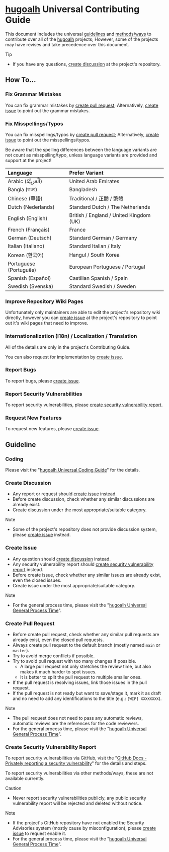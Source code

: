 [hugoalh]: https://github.com/hugoalh

# [hugoalh][hugoalh] Universal Contributing Guide

This document includes the universal [guidelines](#guideline) and [methods/ways](#how-to) to contribute over all of the [hugoalh][hugoalh] projects; However, some of the projects may have revises and take precedence over this document.

> [!TIP]
> - If you have any questions, [create discussion](#create-discussion) at the project's repository.

## How To...

### Fix Grammar Mistakes

You can fix grammar mistakes by [create pull request](#create-pull-request); Alternatively, [create issue](#create-issue) to point out the grammar mistakes.

### Fix Misspellings/Typos

You can fix misspellings/typos by [create pull request](#create-pull-request); Alternatively, [create issue](#create-issue) to point out the misspellings/typos.

Be aware that the spelling differences between the language variants are not count as misspelling/typo, unless language variants are provided and support at the project!

| **Language** | **Prefer Variant** |
|:--|:--|
| Arabic (اَلْعَرَبِيَّةُ) | United Arab Emirates |
| Bangla (বাংলা) | Bangladesh |
| Chinese (華語) | Traditional / 正體 / 繁體 |
| Dutch (Nederlands) | Standard Dutch / The Netherlands |
| English (English) | British / England / United Kingdom (UK) |
| French (Français) | France |
| German (Deutsch) | Standard German / Germany |
| Italian (Italiano) | Standard Italian / Italy |
| Korean (한국어) | Hangul / South Korea |
| Portuguese (Português) | European Portuguese / Portugal |
| Spanish (Español) | Castilian Spanish / Spain |
| Swedish (Svenska) | Standard Swedish / Sweden |

### Improve Repository Wiki Pages

Unfortunately only maintainers are able to edit the project's repository wiki directly, however you can [create issue](#create-issue) at the project's repository to point out it's wiki pages that need to improve.

### Internationalization (I18n) / Localization / Translation

All of the details are only in the project's Contributing Guide.

You can also request for implementation by [create issue](#create-issue).

### Report Bugs

To report bugs, please [create issue](#create-issue).

### Report Security Vulnerabilities

To report security vulnerabilities, please [create security vulnerability report](#create-security-vulnerability-report).

### Request New Features

To request new features, please [create issue](#create-issue).

## Guideline

### Coding

Please visit the "[hugoalh Universal Coding Guide](https://github.com/hugoalh/hugoalh/blob/main/guides/universal-coding.md)" for the details.

### Create Discussion

- Any report or request should [create issue](#create-issue) instead.
- Before create discussion, check whether any similar discussions are already exist.
- Create discussion under the most appropriate/suitable category.

> [!NOTE]
> - Some of the project's repository does not provide discussion system, please [create issue](#create-issue) instead.

### Create Issue

- Any question should [create discussion](#create-discussion) instead.
- Any security vulnerability report should [create security vulnerability report](#create-security-vulnerability-report) instead.
- Before create issue, check whether any similar issues are already exist, even the closed issues.
- Create issue under the most appropriate/suitable category.

> [!NOTE]
> - For the general process time, please visit the "[hugoalh Universal General Process Time](https://github.com/hugoalh/hugoalh/blob/main/guides/universal-general-process-time.md)".

### Create Pull Request

- Before create pull request, check whether any similar pull requests are already exist, even the closed pull requests.
- Always create pull request to the default branch (mostly named `main` or `master`).
- Try to avoid merge conflicts if possible.
- Try to avoid pull request with too many changes if possible.
  - A large pull request not only stretches the review time, but also makes it much harder to spot issues.
  - It is better to split the pull request to multiple smaller ones.
- If the pull request is resolving issues, link those issues in the pull request.
- If the pull request is not ready but want to save/stage it, mark it as draft and no need to add any identifications to the title (e.g.: `[WIP] XXXXXXXX`).

> [!NOTE]
> - The pull request does not need to pass any automatic reviews, automatic reviews are the references for the code reviewers.
> - For the general process time, please visit the "[hugoalh Universal General Process Time](https://github.com/hugoalh/hugoalh/blob/main/guides/universal-general-process-time.md)".

### Create Security Vulnerability Report

To report security vulnerabilities via GitHub, visit the "[GitHub Docs - Privately reporting a security vulnerability](https://docs.github.com/en/code-security/security-advisories/guidance-on-reporting-and-writing-information-about-vulnerabilities/privately-reporting-a-security-vulnerability)" for the details and steps.

To report security vulnerabilities via other methods/ways, these are not available currently.

> [!CAUTION]
> - Never report security vulnerabilities publicly, any public security vulnerability report will be rejected and deleted without notice.

> [!NOTE]
> - If the project's GitHub repository have not enabled the Security Advisories system (mostly cause by misconfiguration), please [create issue](#create-issue) to request enable it.
> - For the general process time, please visit the "[hugoalh Universal General Process Time](https://github.com/hugoalh/hugoalh/blob/main/guides/universal-general-process-time.md)".
